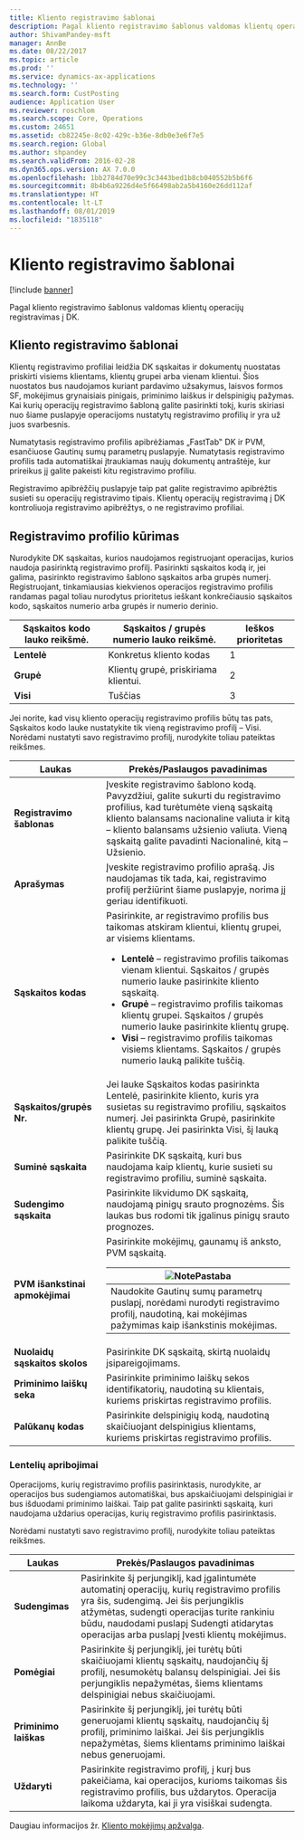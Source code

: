 ```yaml
---
title: Kliento registravimo šablonai
description: Pagal kliento registravimo šablonus valdomas klientų operacijų registravimas į DK.
author: ShivamPandey-msft
manager: AnnBe
ms.date: 08/22/2017
ms.topic: article
ms.prod: ''
ms.service: dynamics-ax-applications
ms.technology: ''
ms.search.form: CustPosting
audience: Application User
ms.reviewer: roschlom
ms.search.scope: Core, Operations
ms.custom: 24651
ms.assetid: cb82245e-8c02-429c-b36e-8db0e3e6f7e5
ms.search.region: Global
ms.author: shpandey
ms.search.validFrom: 2016-02-28
ms.dyn365.ops.version: AX 7.0.0
ms.openlocfilehash: 1bb2784d70e99c3c3443bed1b8cb040552b5b6f6
ms.sourcegitcommit: 8b4b6a9226d4e5f66498ab2a5b4160e26dd112af
ms.translationtype: HT
ms.contentlocale: lt-LT
ms.lasthandoff: 08/01/2019
ms.locfileid: "1835118"
---
```

# <a name="customer-posting-profiles"></a>Kliento registravimo šablonai

[!include [banner](../includes/banner.md)]

Pagal kliento registravimo šablonus valdomas klientų operacijų registravimas į DK.

<a name="customer-posting-profiles"></a>Kliento registravimo šablonai
-------------------------

Klientų registravimo profiliai leidžia DK sąskaitas ir dokumentų nuostatas priskirti visiems klientams, klientų grupei arba vienam klientui. Šios nuostatos bus naudojamos kuriant pardavimo užsakymus, laisvos formos SF, mokėjimus grynaisiais pinigais, priminimo laiškus ir delspinigių pažymas. Kai kurių operacijų registravimo šabloną galite pasirinkti tokį, kuris skiriasi nuo šiame puslapyje operacijoms nustatytų registravimo profilių ir yra už juos svarbesnis. 

Numatytasis registravimo profilis apibrėžiamas „FastTab‟ DK ir PVM, esančiuose Gautinų sumų parametrų puslapyje. Numatytasis registravimo profilis tada automatiškai įtraukiamas naujų dokumentų antraštėje, kur prireikus jį galite pakeisti kitu registravimo profiliu.

Registravimo apibrėžčių puslapyje taip pat galite registravimo apibrėžtis susieti su operacijų registravimo tipais. Klientų operacijų registravimą į DK kontroliuoja registravimo apibrėžtys, o ne registravimo profiliai.

## <a name="creating-a-posting-profile"></a>Registravimo profilio kūrimas
Nurodykite DK sąskaitas, kurios naudojamos registruojant operacijas, kurios naudoja pasirinktą registravimo profilį. Pasirinkti sąskaitos kodą ir, jei galima, pasirinkto registravimo šablono sąskaitos arba grupės numerį. Registruojant, tinkamiausias kiekvienos operacijos registravimo profilis randamas pagal toliau nurodytus prioritetus ieškant konkrečiausio sąskaitos kodo, sąskaitos numerio arba grupės ir numerio derinio.

| **Sąskaitos kodo** lauko reikšmė. | **Sąskaitos / grupės numerio** lauko reikšmė.            | Ieškos prioritetas |
|------------------------------|-------------------------------------------------|-----------------|
| **Lentelė**                    | Konkretus kliento kodas                       | 1               |
| **Grupė**                    | Klientų grupė, priskiriama klientui. | 2               |
| **Visi**                      | Tuščias                                           | 3               |

Jei norite, kad visų kliento operacijų registravimo profilis būtų tas pats, Sąskaitos kodo lauke nustatykite tik vieną registravimo profilį – Visi. Norėdami nustatyti savo registravimo profilį, nurodykite toliau pateiktas reikšmes.

<table>
<thead>
<tr class="header">
<th>Laukas</th>
<th>Prekės/Paslaugos pavadinimas</th>
</tr>
</thead>
<tbody>
<tr class="odd">
<td><strong>Registravimo šablonas</strong></td>
<td>Įveskite registravimo šablono kodą. Pavyzdžiui, galite sukurti du registravimo profilius, kad turėtumėte vieną sąskaitą kliento balansams nacionaline valiuta ir kitą – kliento balansams užsienio valiuta. Vieną sąskaitą galite pavadinti Nacionalinė, kitą – Užsienio.</td>
</tr>
<tr class="even">
<td><strong>Aprašymas</strong></td>
<td>Įveskite registravimo profilio aprašą. Jis naudojamas tik tada, kai, registravimo profilį peržiūrint šiame puslapyje, norima jį geriau identifikuoti.</td>
</tr>
<tr class="odd">
<td><strong>Sąskaitos kodas</strong></td>
<td>Pasirinkite, ar registravimo profilis bus taikomas atskiram klientui, klientų grupei, ar visiems klientams.
<ul>
<li><strong>Lentelė</strong> – registravimo profilis taikomas vienam klientui. Sąskaitos / grupės numerio lauke pasirinkite kliento sąskaitą.</li>
<li><strong>Grupė</strong> – registravimo profilis taikomas klientų grupei. Sąskaitos / grupės numerio lauke pasirinkite klientų grupę.</li>
<li><strong>Visi</strong> – registravimo profilis taikomas visiems klientams. Sąskaitos / grupės numerio lauką palikite tuščią.</li>
</ul></td>
</tr>
<tr class="even">
<td><strong>Sąskaitos/grupės Nr.</strong></td>
<td>Jei lauke Sąskaitos kodas pasirinkta Lentelė, pasirinkite kliento, kuris yra susietas su registravimo profiliu, sąskaitos numerį. Jei pasirinkta Grupė, pasirinkite klientų grupę. Jei pasirinkta Visi, šį lauką palikite tuščią.</td>
</tr>
<tr class="odd">
<td><strong>Suminė sąskaita</strong></td>
<td>Pasirinkite DK sąskaitą, kuri bus naudojama kaip klientų, kurie susieti su registravimo profiliu, suminė sąskaita.</td>
</tr>
<tr class="even">
<td><strong>Sudengimo sąskaita</strong></td>
<td>Pasirinkite likvidumo DK sąskaitą, naudojamą pinigų srauto prognozėms. Šis laukas bus rodomi tik įgalinus pinigų srauto prognozes.</td>
</tr>
<tr class="odd">
<td><strong>PVM išankstinai apmokėjimai</strong></td>
<td>Pasirinkite mokėjimų, gaunamų iš anksto, PVM sąskaitą.
<div class="alert">
<table>
<thead>
<tr class="header">
<th><img src="https://i-technet.sec.s-msft.com/areas/global/content/clear.gif" title="Banknotas" alt="Note" id="alert_note" class="cl_IC101471" /><strong>Pastaba</strong></th>
</tr>
</thead>
<tbody>
<tr class="odd">
<td>Naudokite Gautinų sumų parametrų puslapį, norėdami nurodyti registravimo profilį, naudotiną, kai mokėjimas pažymimas kaip išankstinis mokėjimas.</td>
</tr>
</tbody>
</table>
</div></td>
</tr>
<tr class="even">
<td><strong>Nuolaidų sąskaitos skolos</strong></td>
<td>Pasirinkite DK sąskaitą, skirtą nuolaidų įsipareigojimams.</td>
</tr>
<tr class="odd">
<td><strong>Priminimo laiškų seka</strong></td>
<td>Pasirinkite priminimo laiškų sekos identifikatorių, naudotiną su klientais, kuriems priskirtas registravimo profilis.</td>
</tr>
<tr class="even">
<td><strong>Palūkanų kodas</strong></td>
<td>Pasirinkite delspinigių kodą, naudotiną skaičiuojant delspinigius klientams, kuriems priskirtas registravimo profilis.</td>
</tr>
</tbody>
</table>

### 

### <a name="table-restrictions"></a>**Lentelių apribojimai**

Operacijoms, kurių registravimo profilis pasirinktasis, nurodykite, ar operacijos bus sudengiamos automatiškai, bus apskaičiuojami delspinigiai ir bus išduodami priminimo laiškai. Taip pat galite pasirinkti sąskaitą, kuri naudojama uždarius operacijas, kurių registravimo profilis pasirinktasis.

Norėdami nustatyti savo registravimo profilį, nurodykite toliau pateiktas reikšmes.

| Laukas                 | Prekės/Paslaugos pavadinimas                                                                                                                                                                                                                                        |
|-----------------------|----------------------------------------------------------------------------------------------------------------------------------------------------------------------------------------------------------------------------------------------------|
| **Sudengimas**        | Pasirinkite šį perjungiklį, kad įgalintumėte automatinį operacijų, kurių registravimo profilis yra šis, sudengimą. Jei šis perjungiklis atžymėtas, sudengti operacijas turite rankiniu būdu, naudodami puslapį Sudengti atidarytas operacijas arba puslapį Įvesti klientų mokėjimus. |
| **Pomėgiai**          | Pasirinkite šį perjungiklį, jei turėtų būti skaičiuojami klientų sąskaitų, naudojančių šį profilį, nesumokėtų balansų delspinigiai. Jei šis perjungiklis nepažymėtas, šiems klientams delspinigiai nebus skaičiuojami.                                           |
| **Priminimo laiškas** | Pasirinkite šį perjungiklį, jei turėtų būti generuojami klientų sąskaitų, naudojančių šį profilį, priminimo laiškai. Jei šis perjungiklis nepažymėtas, šiems klientams priminimo laiškai nebus generuojami.                                                 |
| **Uždaryti**             | Pasirinkite registravimo profilį, į kurį bus pakeičiama, kai operacijos, kurioms taikomas šis registravimo profilis, bus uždarytos. Operacija laikoma uždaryta, kai ji yra visiškai sudengta.                                                                           |



Daugiau informacijos žr. [Kliento mokėjimų apžvalga](../cash-bank-management/tasks/customer-payment-overview.md).

